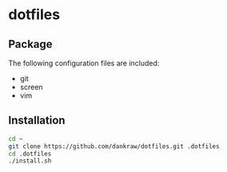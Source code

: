dotfiles
========
## Package

The following configuration files are included:
* git
* screen
* vim

## Installation

```sh
cd ~
git clone https://github.com/dankraw/dotfiles.git .dotfiles
cd .dotfiles
./install.sh
```
